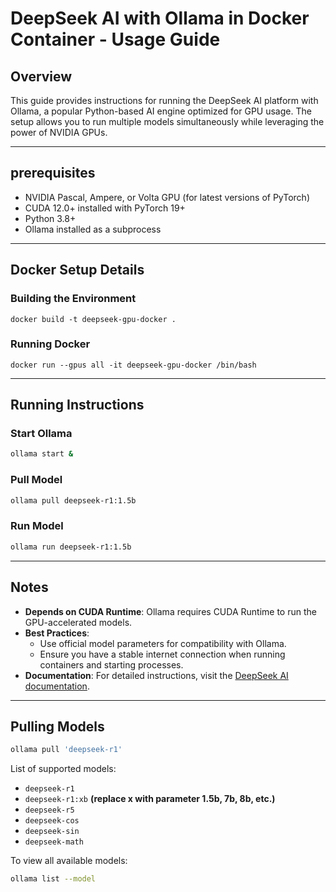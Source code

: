 # DeepSeek AI with Ollama in Docker Container - Usage Guide

## Overview
This guide provides instructions for running the DeepSeek AI platform with Ollama, a popular Python-based AI engine optimized for GPU usage. The setup allows you to run multiple models simultaneously while leveraging the power of NVIDIA GPUs.

---

## prerequisites
- NVIDIA Pascal, Ampere, or Volta GPU (for latest versions of PyTorch)
- CUDA 12.0+ installed with PyTorch 19+
- Python 3.8+
- Ollama installed as a subprocess

---

## Docker Setup Details

### Building the Environment
```CMD
docker build -t deepseek-gpu-docker .
 ```

### Running Docker
```CMD
docker run --gpus all -it deepseek-gpu-docker /bin/bash
```


---

## Running Instructions

### Start Ollama
```bash
ollama start &
```


### Pull Model
```bash
ollama pull deepseek-r1:1.5b
```

### Run Model
```bash
ollama run deepseek-r1:1.5b
```


---

## Notes

- **Depends on CUDA Runtime**: Ollama requires CUDA Runtime to run the GPU-accelerated models.
- **Best Practices**:
  - Use official model parameters for compatibility with Ollama.
  - Ensure you have a stable internet connection when running containers and starting processes.
- **Documentation**: For detailed instructions, visit the [DeepSeek AI documentation](https://deepseek.ai/docs).

---

## Pulling Models

```bash
ollama pull 'deepseek-r1'
```

List of supported models:
- `deepseek-r1`
- `deepseek-r1:xb` **(replace x with parameter 1.5b, 7b, 8b, etc.)**
- `deepseek-r5`
- `deepseek-cos`  
- `deepseek-sin`  
- `deepseek-math`

To view all available models:
```bash
ollama list --model
```
